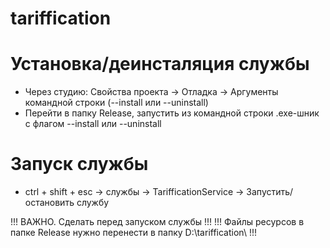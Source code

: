 # tariffication

# Установка/деинсталяция службы
* Через студию: Свойства проекта -> Отладка -> Аргументы командной строки (--install или --uninstall)
* Перейти в папку Release, запустить из командной строки .exe-шник с флагом --install или --uninstall

# Запуск службы
* ctrl + shift + esc -> службы -> TarifficationService -> Запустить/остановить службу

!!! ВАЖНО. Сделать перед запуском службы !!!
!!! Файлы ресурсов в папке Release нужно перенести в папку D:\\tariffication\ !!!
